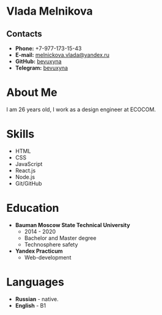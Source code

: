 # Vlada Melnikova

## Contacts
* **Phone:** +7-977-173-15-43
* **E-mail:** melnickova.vlada@yandex.ru
* **GitHub:** [bevuxyna](https://github.com/bevuxyna)
* **Telegram:** [bevuxyna](https://t.me/bevuxyna)

# About Me
I am 26 years old, I work as a design engineer at ECOCOM.

# Skills

* HTML
* CSS
* JavaScript
* React.js
* Node.js
* Git/GitHub


# Education

* **Bauman Moscow State Technical University**
    * 2014 - 2020
    * Bachelor and Master degree
    * Technosphere safety
* **Yandex Practicum**
    * Web-development

# Languages

* **Russian** - native.
* **English** - B1

